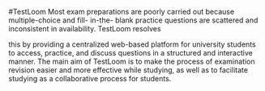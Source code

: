 #TestLoom 
Most exam preparations are poorly carried out because multiple-choice and fill- in-the-
blank practice questions are scattered and inconsistent in availability. TestLoom resolves

this by providing a centralized web-based platform for university students to access,
practice, and discuss questions in a structured and interactive manner. The main aim of
TestLoom is to make the process of examination revision easier and more effective while
studying, as well as to facilitate studying as a collaborative process for students.

